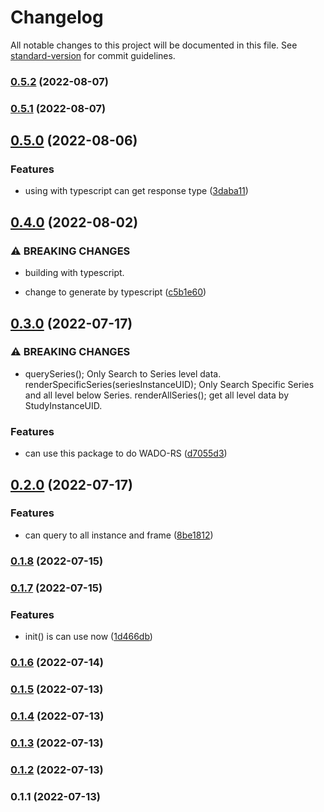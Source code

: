 # Changelog

All notable changes to this project will be documented in this file. See [standard-version](https://github.com/conventional-changelog/standard-version) for commit guidelines.

### [0.5.2](https://github.com/JieuTang/CSY-DICOMweb-WADO-RS-URI/compare/v0.5.1...v0.5.2) (2022-08-07)

### [0.5.1](https://github.com/JieuTang/CSY-DICOMweb-WADO-RS-URI/compare/v0.5.0...v0.5.1) (2022-08-07)

## [0.5.0](https://github.com/JieuTang/CSY-DICOMweb-WADO-RS-URI/compare/v0.4.0...v0.5.0) (2022-08-06)


### Features

* using with typescript can get response type ([3daba11](https://github.com/JieuTang/CSY-DICOMweb-WADO-RS-URI/commit/3daba11c94ae0e56c39e689ac3b5761596cf73fb))

## [0.4.0](https://github.com/JieuTang/CSY-DICOMweb-WADO-RS-URI/compare/v0.3.0...v0.4.0) (2022-08-02)


### ⚠ BREAKING CHANGES

* building with typescript.

* change to generate by typescript ([c5b1e60](https://github.com/JieuTang/CSY-DICOMweb-WADO-RS-URI/commit/c5b1e601d5f7e090670798356f45dbe5223d68c4))

## [0.3.0](https://github.com/JieuTang/CSY-DICOMweb-WADO-RS-URI/compare/v0.2.0...v0.3.0) (2022-07-17)


### ⚠ BREAKING CHANGES

* querySeries(); Only Search to Series level data.
renderSpecificSeries(seriesInstanceUID); Only Search Specific Series and all level below Series.
renderAllSeries(); get all level data by StudyInstanceUID.

### Features

* can use this package to do WADO-RS ([d7055d3](https://github.com/JieuTang/CSY-DICOMweb-WADO-RS-URI/commit/d7055d3be699021f8218c6ef482ab4e672b3627b))

## [0.2.0](https://github.com/JieuTang/CSY-DICOMweb-WADO-RS-URI/compare/v0.1.8...v0.2.0) (2022-07-17)


### Features

* can query to all instance and frame ([8be1812](https://github.com/JieuTang/CSY-DICOMweb-WADO-RS-URI/commit/8be18123353af1e446dbcf3cfedbbaaaa083a359))

### [0.1.8](https://github.com/JieuTang/CSY-DICOMweb-WADO-RS-URI/compare/v0.1.7...v0.1.8) (2022-07-15)

### [0.1.7](https://github.com/JieuTang/CSY-DICOMweb-WADO-RS-URI/compare/v0.1.6...v0.1.7) (2022-07-15)


### Features

* init() is can use now ([1d466db](https://github.com/JieuTang/CSY-DICOMweb-WADO-RS-URI/commit/1d466dbc01877a9704300627b7d6e62c6b438a24))

### [0.1.6](https://github.com/JieuTang/CSY-DICOMweb-WADO-RS-URI/compare/v0.1.5...v0.1.6) (2022-07-14)

### [0.1.5](https://github.com/JieuTang/CSY-DICOMweb-WADO-RS-URI/compare/v0.1.4...v0.1.5) (2022-07-13)

### [0.1.4](https://github.com/JieuTang/CSY-DICOMweb-WADO-RS-URI/compare/v0.1.3...v0.1.4) (2022-07-13)

### [0.1.3](https://github.com/JieuTang/CSY-DICOMweb-WADO-RS-URI/compare/v0.1.2...v0.1.3) (2022-07-13)

### [0.1.2](https://github.com/JieuTang/CSY-DICOMweb-WADO-RS-URI/compare/v0.1.1...v0.1.2) (2022-07-13)

### 0.1.1 (2022-07-13)
